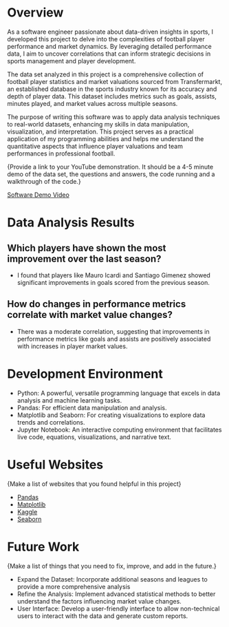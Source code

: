 # Overview

As a software engineer passionate about data-driven insights in sports, I developed this project to delve into the complexities of football player performance and market dynamics. By leveraging detailed performance data, I aim to uncover correlations that can inform strategic decisions in sports management and player development.

The data set analyzed in this project is a comprehensive collection of football player statistics and market valuations sourced from Transfermarkt, an established database in the sports industry known for its accuracy and depth of player data. This dataset includes metrics such as goals, assists, minutes played, and market values across multiple seasons.

The purpose of writing this software was to apply data analysis techniques to real-world datasets, enhancing my skills in data manipulation, visualization, and interpretation. This project serves as a practical application of my programming abilities and helps me understand the quantitative aspects that influence player valuations and team performances in professional football.

{Provide a link to your YouTube demonstration.  It should be a 4-5 minute demo of the data set, the questions and answers, the code running and a walkthrough of the code.}

[Software Demo Video](https://www.youtube.com/watch?v=8cHxe90TfDA)

# Data Analysis Results

## Which players have shown the most improvement over the last season?
- I found that players like Mauro Icardi and Santiago Gimenez showed significant improvements in goals scored from the previous season.
## How do changes in performance metrics correlate with market value changes? 
- There was a moderate correlation, suggesting that improvements in performance metrics like goals and assists are positively associated with increases in player market values.

# Development Environment

- Python: A powerful, versatile programming language that excels in data analysis and machine learning tasks.
- Pandas: For efficient data manipulation and analysis.
- Matplotlib and Seaborn: For creating visualizations to explore data trends and correlations.
- Jupyter Notebook: An interactive computing environment that facilitates live code, equations, visualizations, and narrative text.

# Useful Websites

{Make a list of websites that you found helpful in this project}
* [Pandas](https://pandas.pydata.org/docs/)
* [Matplotlib](https://matplotlib.org/stable/index.html)
* [Kaggle](https://www.kaggle.com/)
* [Seaborn](https://seaborn.pydata.org/)

# Future Work

{Make a list of things that you need to fix, improve, and add in the future.}
* Expand the Dataset: Incorporate additional seasons and leagues to provide a more comprehensive analysis
* Refine the Analysis: Implement advanced statistical methods to better understand the factors influencing market value changes.
* User Interface: Develop a user-friendly interface to allow non-technical users to interact with the data and generate custom reports.